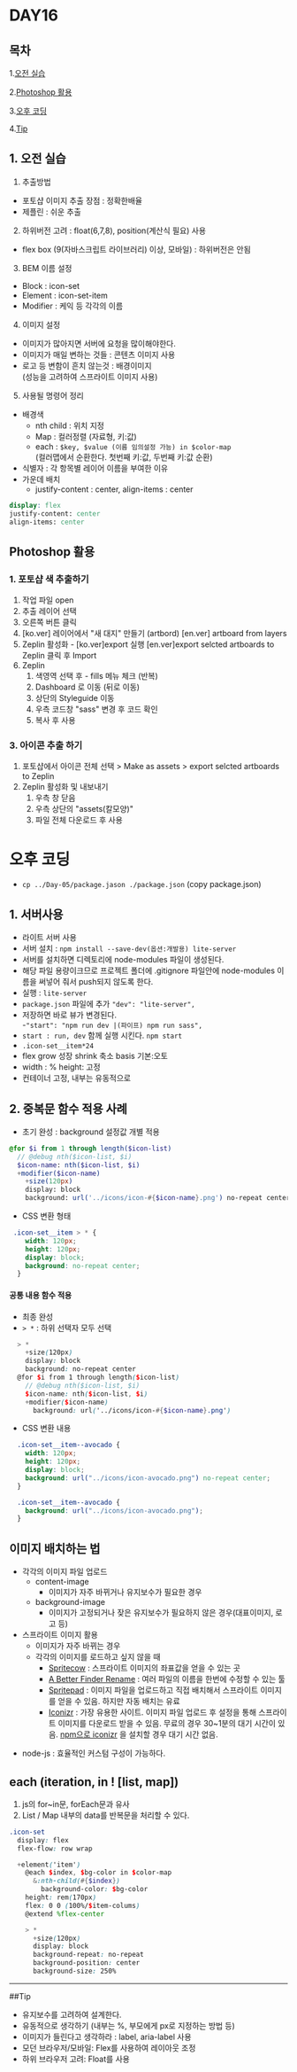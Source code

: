 # DAY16    

## 목차

1.[오전 실습](#오전실습)  

2.[Photoshop 활용](#photoshop활용)  

3.[오후 코딩](#오후코딩)  

4.[Tip](#tip)  

## 1. 오전 실습

1. 추출방법  
  * 포토샵 이미지 추출 장점 : 정확한배율  
  * 제플린 : 쉬운 추출    

2. 하위버전 고려 : float(6,7,8), position(계산식 필요) 사용  
  * flex box (9(자바스크립트 라이브러리) 이상, 모바일) : 하위버전은 안됨  

3. BEM 이름 설정  
  * Block : icon-set    
  * Element : icon-set-item  
  * Modifier : 케익 등 각각의 이름  

4. 이미지 설정    
  * 이미지가 많아지면 서버에 요청을 많이해야한다.  
  * 이미지가 매일 변하는 것들 : 콘텐츠 이미지 사용  
  * 로고 등 변함이 흔치 않는것 : 배경이미지  
  (성능을 고려하여 스프라이트 이미지 사용)

5. 사용될 명령어 정리  
  * 배경색
    * nth child : 위치 지정
    * Map : 컬러정렬 (자료형, 키:값)
    * each : ```$key, $value (이름 임의설정 가능) in $color-map```  
    (컬러맵에서 순환한다. 첫번째 키:값, 두번째 키:값 순환)  
  * 식별자 : 각 항목별 레이어 이름을 부여한 이유  
  * 가운데 배치  
    * justify-content : center, align-items : center  
```scss
display: flex
justify-content: center
align-items: center
```

## Photoshop 활용  

### 1. 포토샵 색 추출하기  
1. 작업 파일 open  
2. 추출 레이어 선택  
3. 오른쪽 버튼 클릭  
4. [ko.ver] 레이어에서 "새 대지" 만들기 (artbord) [en.ver] artboard from layers    
5. Zeplin 활성화 - [ko.ver]export 실행 [en.ver]export selcted artboards to Zeplin 클릭 후 Import  
6. Zeplin    
    1. 색영역 선택 후 - fills 메뉴 체크 (반복)  
    2. Dashboard 로 이동 (뒤로 이동)  
    3. 상단의 Styleguide 이동  
    4. 우측 코드창 "sass" 변경 후 코드 확인  
    5. 복사 후 사용  

### 3. 아이콘 추출 하기  
1. 포토샵에서 아이콘 전체 선택 > Make as assets > export selcted artboards to Zeplin     
2. Zeplin 활성화 및 내보내기  
    1. 우측 창 닫음  
    2. 우측 상단의 "assets(칼모양)" 
    3. 파일 전체 다운로드 후 사용

# 오후 코딩  
* `cp ../Day-05/package.jason ./package.json` (copy package.json)  

## 1. 서버사용  
- 라이트 서버 사용  
- 서버 설치 : `npm install --save-dev(옵션:개발용) lite-server`  
- 서버를 설치하면 디렉토리에 node-modules 파일이 생성된다.  
- 해당 파일 용량이크므로 프로젝트 폴더에 .gitignore 파일안에 node-modules 이름을 써넣어 줘서 push되지 않도록 한다.  
- 실행 : `lite-server`  
- `package.json` 파일에 추가 ```"dev": "lite-server",   ```
- 저장하면 바로 뷰가 변경된다.  
  -```"start": "npm run dev |(파이프) npm run sass",  ```
- `start : run, dev` 함께 실행 시킨다. `npm start`  
- `.icon-set__item*24`  
- flex grow 성장 shrink 축소 basis 기본:오토  
- width : % height: 고정  
- 컨테이너 고정, 내부는 유동적으로  


## 2. 중복문 함수 적용 사례    
* 초기 완성 : background 설정값 개별 적용  
```scss
@for $i from 1 through length($icon-list)
  // @debug nth($icon-list, $i)
  $icon-name: nth($icon-list, $i)
  +modifier($icon-name)
    +size(120px)
    display: block
    background: url('../icons/icon-#{$icon-name}.png') no-repeat center
```
* CSS 변환 형태  
```scss
 .icon-set__item > * {
    width: 120px;
    height: 120px;
    display: block;
    background: no-repeat center;
  }
```
#### 공통 내용 함수 적용  
* 최종 완성    
* ```> *``` : 하위 선택자 모두 선택  
```scss
  > *
    +size(120px)
    display: block
    background: no-repeat center
  @for $i from 1 through length($icon-list)
    // @debug nth($icon-list, $i)
    $icon-name: nth($icon-list, $i)
    +modifier($icon-name)
      background: url('../icons/icon-#{$icon-name}.png')
```
* CSS 변환 내용  
```  scss
  .icon-set__item--avocado {
    width: 120px;
    height: 120px;
    display: block;
    background: url("../icons/icon-avocado.png") no-repeat center;
  }

  .icon-set__item--avocado {
    background: url("../icons/icon-avocado.png");
  } 
```

## 이미지 배치하는 법  

- 각각의 이미지 파일 업로드  
  - content-image  
    - 이미지가 자주 바뀌거나 유지보수가 필요한 경우 
  - background-image
    - 이미지가 고정되거나 잦은 유지보수가 필요하지 않은 경우(대표이미지, 로고 등)   
- 스프라이트 이미지 활용  
  - 이미지가 자주 바뀌는 경우  
  - 각각의 이미지를 로드하고 싶지 않을 때  
    - [Spritecow](http://www.spritecow.com/) : 스프라이트 이미지의 좌표값을 얻을 수 있는 곳  
    - [A Better Finder Rename](http://www.publicspace.net/ABetterFinderRename/) : 여러 파일의 이름을 한번에 수정할 수 있는 툴  
    - [Spritepad](https://wearekiss.com/spritepad) : 이미지 파일을 업로드하고 직접 배치해서 스프라이트 이미지를 얻을 수 있음. 하지만 자동 배치는 유료  
    - [Iconizr](http://iconizr.com/) : 가장 유용한 사이트. 이미지 파일 업로드 후 설정을 통해 스프라이트 이미지를 다운로드 받을 수 있음. 무료의 경우 30~1분의 대기 시간이 있음. [npm으로 iconizr](https://www.npmjs.com/package/iconizr) 을 설치할 경우 대기 시간 없음.   

* node-js : 효율적인 커스텀 구성이 가능하다.    


## each (iteration, in ! [list, map])  
1. js의 for~in문, forEach문과 유사    
2. List / Map 내부의 data를 반복문을 처리할 수 있다. 

```scss
.icon-set
  display: flex
  flex-flow: row wrap

  +element('item')
    @each $index, $bg-color in $color-map
      &:nth-child(#{$index})
        background-color: $bg-color
    height: rem(170px)
    flex: 0 0 (100%/$item-colums)
    @extend %flex-center

    > *
      +size(120px)
      display: block
      background-repeat: no-repeat
      background-position: center
      background-size: 250%
```

---

##Tip  
- 유지보수를 고려하여  설계한다.    
- 유동적으로 생각하기 (내부는 %, 부모에게 px로 지정하는 방법 등)    
- 이미지가 들린다고 생각하라 : label, aria-label  사용  
- 모던 브라우저/모바일: Flex를 사용하여 레이아웃 조정  
- 하위 브라우저 고려: Float를 사용   
